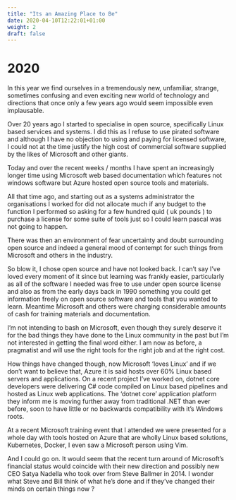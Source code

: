 ```yaml
---
title: "Its an Amazing Place to Be"
date: 2020-04-10T12:22:01+01:00
weight: 2
draft: false
---
```


# 2020

In this year we find ourselves in a tremendously new, unfamiliar, strange, sometimes confusing and even exciting new world of technology and directions that once only a few years ago would seem impossible even implausable.

Over 20 years ago I started to specialise in open source, specifically Linux based services and systems. I did this as I refuse to use pirated software and although I have no objection to using and paying for licensed software, I could not at the time justify the high cost of commercial software supplied by the likes of Microsoft and other giants.

Today and over the recent weeks / months I have spent an increasingly longer time using Microsoft web based documentation which features not windows software but Azure hosted open source tools and materials.

All that time ago, and starting out as a systems administrator the organisations I worked for did not allocate much if any budget to the function I performed so asking for a few hundred quid ( uk pounds ) to purchase a license for some suite of tools just so I could learn pascal was not going to happen.

There was then an environment of fear uncertainty and doubt surrounding open source and indeed a general mood of contempt for such things from Microsoft and others in the industry.

So blow it, I chose open source and have not looked back. I can’t say I’ve loved every moment of it since but learning was frankly easier, particularly as all of the software I needed was free to use under open source license and also as from the early days back in 1990 something you could get information freely on open source software and tools that you wanted to learn. Meantime Microsoft and others were charging considerable amounts of cash for training materials and documentation.

I’m not intending to bash on Microsoft, even though they surely deserve it for the bad things they have done to the Linux community in the past but I’m not interested in getting the final word either. I am now as before, a pragmatist and will use the right tools for the right job and at the right cost.

How things have changed though, now Microsoft ‘loves Linux’ and if we don’t want to believe that, Azure it is said hosts over 60% Linux based servers and applications. On a recent project I’ve worked on, dotnet core developers were delivering C# code compiled on Linux based pipelines and hosted as Linux web applications. The ‘dotnet core’ application platform they inform me is moving further away from traditional .NET than ever before, soon to have little or no backwards compatibility with it’s Windows roots.

At a recent Microsoft training event that I attended we were presented for a whole day with tools hosted on Azure that are wholly Linux based solutions, Kubernetes, Docker, I even saw a Microsoft person using Vim.

And I could go on. It would seem that the recent turn around of Microsoft’s financial status would coincide with their new direction and possibly new CEO Satya Nadella who took over from Steve Ballmer in 2014. I wonder what Steve and Bill think of what he’s done and if they’ve changed their minds on certain things now ?